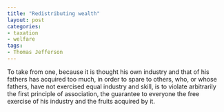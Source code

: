 ```yaml
---
title: "Redistributing wealth"
layout: post
categories:
- taxation
- welfare
tags:
- Thomas Jefferson
---
```


To take from one, because it is thought his own industry and that of his fathers has acquired too much, in order to spare to others, who, or whose fathers, have not exercised equal industry and skill, is to violate arbitrarily the first principle of association, the guarantee to everyone the free exercise of his industry and the fruits acquired by it.